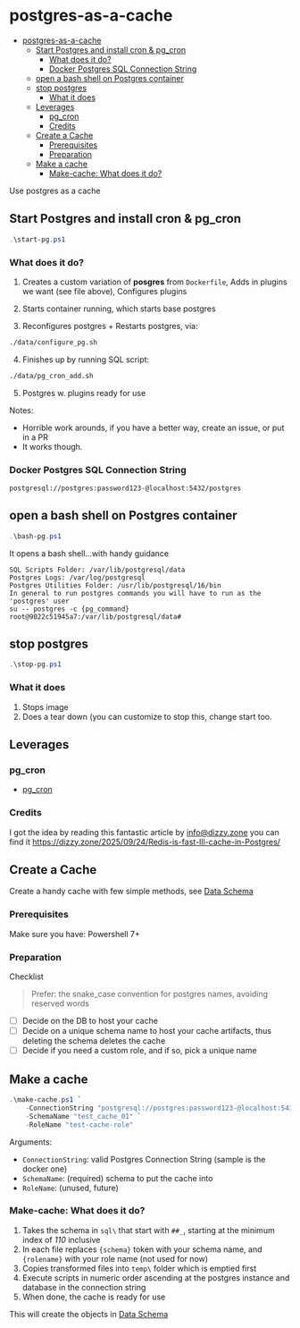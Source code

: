 # postgres-as-a-cache


- [postgres-as-a-cache](#postgres-as-a-cache)
  - [Start Postgres and install cron \& pg\_cron](#start-postgres-and-install-cron--pg_cron)
    - [What does it do?](#what-does-it-do)
    - [Docker Postgres SQL Connection String](#docker-postgres-sql-connection-string)
  - [open a bash shell on Postgres container](#open-a-bash-shell-on-postgres-container)
  - [stop postgres](#stop-postgres)
    - [What it does](#what-it-does)
  - [Leverages](#leverages)
    - [pg\_cron](#pg_cron)
    - [Credits](#credits)
  - [Create a Cache](#create-a-cache)
    - [Prerequisites](#prerequisites)
    - [Preparation](#preparation)
  - [Make a cache](#make-a-cache)
    - [Make-cache: What does it do?](#make-cache-what-does-it-do)


Use postgres as a cache

## Start Postgres and install cron & pg_cron

```powershell
.\start-pg.ps1
```

### What does it do?

1. Creates a custom variation of **posgres** from `Dockerfile`, Adds in plugins we want (see file above), Configures plugins 

2. Starts container running, which starts base postgres

3. Reconfigures postgres + Restarts postgres, via:

```bash
./data/configure_pg.sh
```

4. Finishes up by running SQL script:

```bash
./data/pg_cron_add.sh
```

5. Postgres w. plugins ready for use


Notes:
* Horrible work arounds, if you have a better way, create an issue, or put in a PR
* It works though.

### Docker Postgres SQL Connection String

```text
postgresql://postgres:password123-@localhost:5432/postgres
```

## open a bash shell on Postgres container

```powershell
.\bash-pg.ps1
```

It opens a bash shell...with handy guidance

```text
SQL Scripts Folder: /var/lib/postgresql/data
Postgres Logs: /var/log/postgresql
Postgres Utilities Folder: /usr/lib/postgresql/16/bin
In general to run postgres commands you will have to run as the 'postgres' user
su -- postgres -c {pg_command}
root@9022c51945a7:/var/lib/postgresql/data# 
```

## stop postgres

```powershell
.\stop-pg.ps1
```

### What it does

1. Stops image
2. Does a tear down (you can customize to stop this, change start too.

## Leverages

### pg_cron

- [pg_cron](https://github.com/citusdata/pg_cron)

### Credits

I got the idea by reading this fantastic article by info@dizzy.zone you can find it https://dizzy.zone/2025/09/24/Redis-is-fast-Ill-cache-in-Postgres/

## Create a Cache

Create a handy cache with few simple methods, see [Data Schema](./data/README.md) 

### Prerequisites

Make sure you have: Powershell 7+

### Preparation

Checklist

> Prefer: the snake_case convention for postgres names, avoiding reserved words

- [ ] Decide on the DB to host your cache
- [ ] Decide on a unique schema name to host your cache artifacts, thus deleting the schema deletes the cache
- [ ] Decide if you need a custom role, and if so, pick a unique name

## Make a cache

```powershell
.\make-cache.ps1 `
    -ConnectionString "postgresql://postgres:password123-@localhost:5432/postgres" `
    -SchemaName "test_cache_01" `
    -RoleName "test-cache-role"
```

Arguments:
- `ConnectionString`: valid Postgres Connection String (sample is the docker one)
- `SchemaName`: (required) schema to put the cache into
- `RoleName`: (unused, future)

### Make-cache: What does it do?

1. Takes the schema in `sql\` that start with `##_`, starting at the minimum index of *110* inclusive
2. In each file replaces `{schema}` token with your schema name, and `{rolename}` with your role name (not used for now)
3. Copies transformed files into `temp\` folder which is emptied first
4. Execute scripts in numeric order ascending at the postgres instance and database in the connection string
5. When done, the cache is ready for use

This will create the objects in [Data Schema](./data/README.md) 
